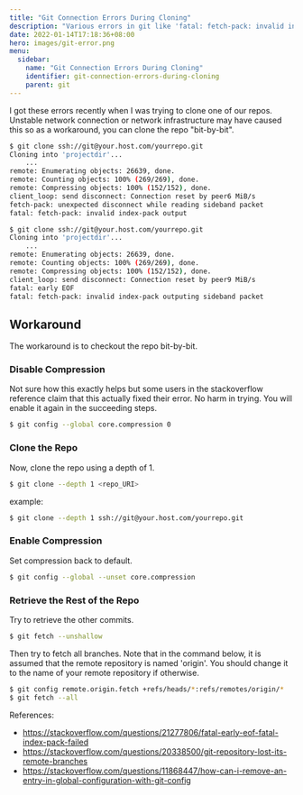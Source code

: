 ```yaml
---
title: "Git Connection Errors During Cloning"
description: "Various errors in git like 'fatal: fetch-pack: invalid index-pack output' when cloning a big repo."
date: 2022-01-14T17:18:36+08:00
hero: images/git-error.png
menu:
  sidebar:
    name: "Git Connection Errors During Cloning"
    identifier: git-connection-errors-during-cloning
    parent: git
---
```


I got these errors recently when I was trying to clone one of our repos.
Unstable network connection or network infrastructure may have caused this so
as a workaround, you can clone the repo "bit-by-bit".

```sh
$ git clone ssh://git@your.host.com/yourrepo.git
Cloning into 'projectdir'...
    ...
remote: Enumerating objects: 26639, done.
remote: Counting objects: 100% (269/269), done.
remote: Compressing objects: 100% (152/152), done.
client_loop: send disconnect: Connection reset by peer6 MiB/s
fetch-pack: unexpected disconnect while reading sideband packet
fatal: fetch-pack: invalid index-pack output
```

```sh
$ git clone ssh://git@your.host.com/yourrepo.git
Cloning into 'projectdir'...
    ...
remote: Enumerating objects: 26639, done.
remote: Counting objects: 100% (269/269), done.
remote: Compressing objects: 100% (152/152), done.
client_loop: send disconnect: Connection reset by peer9 MiB/s
fatal: early EOF
fatal: fetch-pack: invalid index-pack outputing sideband packet
```


## Workaround
The workaround is to checkout the repo bit-by-bit.

### Disable Compression
Not sure how this exactly helps but some users in the stackoverflow reference
claim that this actually fixed their error. No harm in trying. You will enable
it again in the succeeding steps.

```sh
$ git config --global core.compression 0
```

### Clone the Repo
Now, clone the repo using a depth of 1.

```sh
$ git clone --depth 1 <repo_URI>
```

example:

```sh
$ git clone --depth 1 ssh://git@your.host.com/yourrepo.git
```

### Enable Compression
Set compression back to default.

```sh
$ git config --global --unset core.compression
```


### Retrieve the Rest of the Repo
Try to retrieve the other commits.

```sh
$ git fetch --unshallow
```

Then try to fetch all branches. Note that in the command below, it is assumed
that the remote repository is named 'origin'. You should change it to the name
of your remote repository if otherwise.

```sh
$ git config remote.origin.fetch +refs/heads/*:refs/remotes/origin/*
$ git fetch --all
```

References:
- https://stackoverflow.com/questions/21277806/fatal-early-eof-fatal-index-pack-failed
- https://stackoverflow.com/questions/20338500/git-repository-lost-its-remote-branches
- https://stackoverflow.com/questions/11868447/how-can-i-remove-an-entry-in-global-configuration-with-git-config
